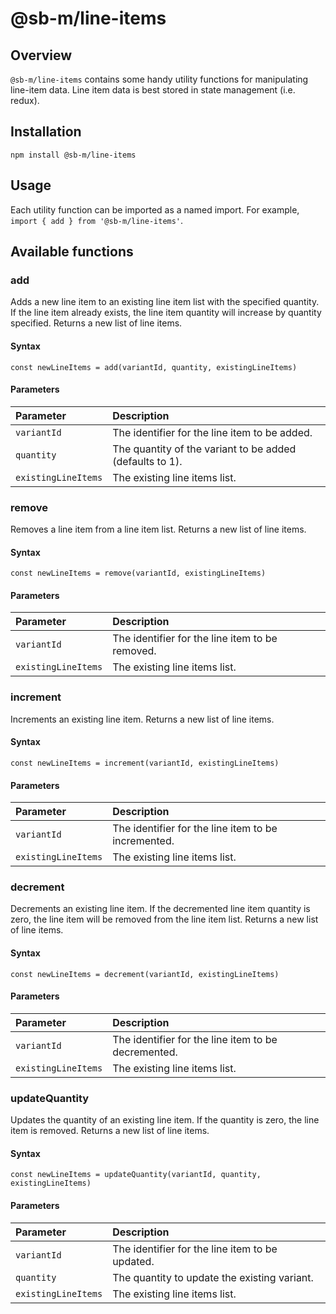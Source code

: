 # @sb-m/line-items

## Overview
`@sb-m/line-items` contains some handy utility functions for manipulating line-item data. Line item
data is best stored in state management (i.e. redux).

## Installation
`npm install @sb-m/line-items`

## Usage
Each utility function can be imported as a named import. For example, `import { add } from '@sb-m/line-items'`.

## Available functions

### add
Adds a new line item to an existing line item list with the specified quantity. If the line item
already exists, the line item quantity will increase by quantity specified. Returns a new list of
line items.

#### Syntax
`const newLineItems = add(variantId, quantity, existingLineItems)`

#### Parameters
| Parameter           | Description                                              |
|:--------------------|:---------------------------------------------------------|
| `variantId`         | The identifier for the line item to be added.            |
| `quantity`          | The quantity of the variant to be added (defaults to 1). |
| `existingLineItems` | The existing line items list.                            |

### remove
Removes a line item from a line item list. Returns a new list of line items.

#### Syntax
`const newLineItems = remove(variantId, existingLineItems)`

#### Parameters
| Parameter           | Description                                     |
|:--------------------|:------------------------------------------------|
| `variantId`         | The identifier for the line item to be removed. |
| `existingLineItems` | The existing line items list.                   |

### increment
Increments an existing line item. Returns a new list of line items.

#### Syntax
`const newLineItems = increment(variantId, existingLineItems)`

#### Parameters
| Parameter           | Description                                         |
|:--------------------|:----------------------------------------------------|
| `variantId`         | The identifier for the line item to be incremented. |
| `existingLineItems` | The existing line items list.                       |

### decrement
Decrements an existing line item. If the decremented line item quantity is zero, the line item will
be removed from the line item list. Returns a new list of line items.

#### Syntax
`const newLineItems = decrement(variantId, existingLineItems)`

#### Parameters
| Parameter           | Description                                         |
|:--------------------|:----------------------------------------------------|
| `variantId`         | The identifier for the line item to be decremented. |
| `existingLineItems` | The existing line items list.                       |

### updateQuantity
Updates the quantity of an existing line item. If the quantity is zero, the line item is removed.
Returns a new list of line items.

#### Syntax
`const newLineItems = updateQuantity(variantId, quantity, existingLineItems)`

#### Parameters
| Parameter           | Description                                     |
|:--------------------|:------------------------------------------------|
| `variantId`         | The identifier for the line item to be updated. |
| `quantity`          | The quantity to update the existing variant.    |
| `existingLineItems` | The existing line items list.                   |
